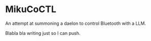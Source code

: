 # MikuCoCTL
An attempt at summoning a daelon to control Bluetooth with a LLM. 

Blabla bla writing just so I can push.
